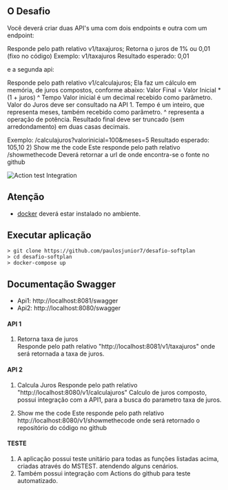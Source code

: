 ## O Desafio
Você deverá criar duas API's uma com dois endpoints e outra com um endpoint:

Responde pelo path relativo v1/taxajuros;
Retorna o juros de 1% ou 0,01 (fixo no código)
Exemplo: v1/taxajuros Resultado esperado: 0,01

e a segunda api: 

Responde pelo path relativo v1/calculajuros;
Ela faz um cálculo em memória, de juros compostos, conforme abaixo: Valor Final =
Valor Inicial * (1 + juros) ^ Tempo 
Valor inicial é um decimal recebido como parâmetro.
Valor do Juros deve ser consultado na API 1.
Tempo é um inteiro, que representa meses, também recebido como parâmetro.
^ representa a operação de potência.
Resultado final deve ser truncado (sem arredondamento) em duas casas decimais.

Exemplo: /calculajuros?valorinicial=100&amp;meses=5 Resultado esperado: 105,10
2) Show me the code
Este responde pelo path relativo /showmethecode Deverá retornar a url de onde
encontra-se o fonte no github

![Action test Integration](https://github.com/paulosjunior7/desafio-softplan/actions/workflows/dotnet.yml/badge.svg)

## Atenção
* [docker](https://www.docker.com/) deverá estar instalado no ambiente. 

## Executar aplicação
```
> git clone https://github.com/paulosjunior7/desafio-softplan
> cd desafio-softplan
> docker-compose up
```
## Documentação Swagger
* Api1: http://localhost:8081/swagger
* Api2: http://localhost:8080/swagger

#### API 1
1) Retorna taxa de juros  
Responde pelo path relativo "http://localhost:8081/v1/taxajuros" onde será retornada a taxa de juros.

#### API 2  
1) Calcula Juros
Responde pelo path relativo "http://localhost:8080/v1/calculajuros"
Calculo de juros composto, possui integração com a API1, para a busca do parametro
taxa de juros.

2) Show me the code 
Este responde pelo path relativo http://localhost:8080/v1/showmethecode onde será retornado o repositório do código no github

#### TESTE

1) A aplicação possui teste unitário para todas as funções listadas acima, criadas através do MSTEST. atendendo alguns cenários.
2) Também possui integração com Actions do github para teste automatizado.

